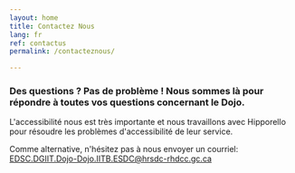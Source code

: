 ```yaml
---
layout: home
title: Contactez Nous
lang: fr
ref: contactus
permalink: /contacteznous/

---
```


### Des questions ? Pas de problème ! Nous sommes là pour répondre à toutes vos questions concernant le Dojo.

L'accessibilité nous est très importante et nous travaillons avec Hipporello pour résoudre les problèmes d'accessibilité de leur service. 

Comme alternative, n'hésitez pas à nous envoyer un courriel: <a href="mailto:EDSC.DGIIT.DOJO-DOJO.IITB.ESDC@hrsdc-rhdcc.gc.ca">EDSC.DGIIT.Dojo-Dojo.IITB.ESDC@hrsdc-rhdcc.gc.ca</a> 


<script src="https://portal.hipporello.net/default/embed.js?formId=09189800e4e84be587017c5843ecf3db"></script>


